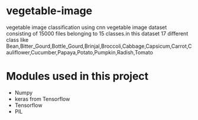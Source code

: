 # vegetable-image
vegetable image classification using cnn
vegetable image dataset consisting of 15000 files belonging to 15 classes.in this dataset 17 different class like  Bean,Bitter_Gourd,Bottle_Gourd,Brinjal,Broccoli,Cabbage,Capsicum,Carrot,Cauliflower,Cucumber,Papaya,Potato,Pumpkin,Radish,Tomato

# Modules used in this project
* Numpy
* keras from Tensorflow
* Tensorflow
* PIL
